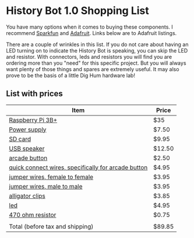 # History Bot 1.0 Shopping List

You have many options when it comes to buying these components. 
I recommend [Sparkfun](https://www.sparkfun.com) and [Adafruit](https://www.adafruit.com). Links below are to Adafruit listings.

There are a couple of wrinkles in this list. 
If you do not care about having an LED turning on to indicate the History Bot is speaking, you can skip the LED and resistor. 
With connectors, leds and resistors you will find you are ordering more than you "need" for this specific project.
But you will always want plenty of those things and spares are extremely useful. 
It may also prove to be the basis of a little Dig Hum hardware lab!

## List with prices

| Item             | Price     |
|------------------|-----------|
| [Raspberry Pi 3B+](https://www.adafruit.com/product/3775)     | $35
| [Power supply](https://www.adafruit.com/product/1995)     | $7.50
| [SD card](https://www.adafruit.com/product/1294)          | $9.95
| [USB speaker](https://www.adafruit.com/product/3369)      | $12.50
| [arcade button](https://www.adafruit.com/product/3489)    | $2.50
| [quick connect wires, specifically for arcade button](https://www.adafruit.com/product/3835) | $4.95
| [jumper wires, female to female](https://www.adafruit.com/product/794)     | $3.95
| [jumper wires, male to male](https://www.adafruit.com/product/758) | $3.95
| [alligator clips](https://www.adafruit.com/product/1008) | $3.85
| [led](https://www.adafruit.com/product/4203) | $4.95
| [470 ohm resistor](https://www.adafruit.com/product/2781)         | $0.75
|                  |
| Total (before tax and shipping)            | $89.85



